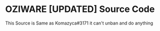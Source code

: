 # OZIWARE [UPDATED] Source Code
This Source is Same as Komazyca#3171 
it can't unban and do anything
